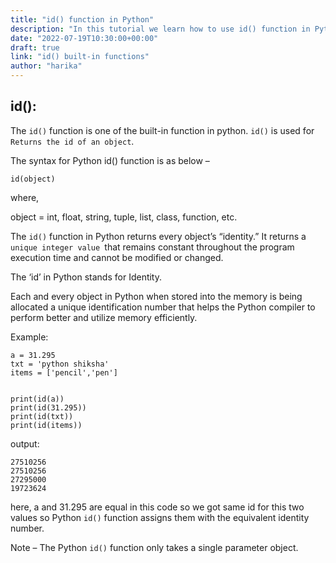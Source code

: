 ```yaml
---
title: "id() function in Python"
description: "In this tutorial we learn how to use id() function in Python"
date: "2022-07-19T10:30:00+00:00"
draft: true
link: "id() built-in functions"
author: "harika"
---
```


## id():
The `id()` function is one of the built-in function in python.
`id()` is used for `Returns the id of an object`.

The syntax for Python id() function is as below –
```
id(object)
```
where,

object = int, float, string, tuple, list, class, function, etc.

The `id()` function in Python returns every object’s “identity.” It returns a `unique integer value `that remains constant throughout the program execution time and cannot be modified or changed.

The ‘id’ in Python stands for Identity. 

Each and every object in Python when stored into the memory is being allocated a unique identification number that helps the Python compiler to perform better and utilize memory efficiently.

Example:
```
a = 31.295
txt = 'python shiksha'
items = ['pencil','pen']


print(id(a))
print(id(31.295))
print(id(txt))
print(id(items))
```
output:
```
27510256
27510256
27295000
19723624
```
here, a and 31.295 are equal in this code so we got same id for this two  values so Python `id()` function assigns them with the equivalent identity number.

Note – The Python `id()` function only takes a single parameter object.
